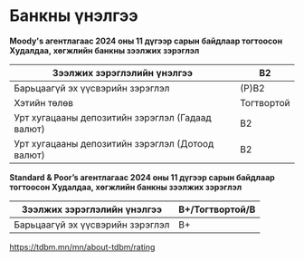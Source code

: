 # Банкны үнэлгээ


 

**Moody's агентлагаас 2024 оны 11 дүгээр сарын байдлаар тогтоосон Худалдаа, хөгжлийн банкны зээлжих зэрэглэл**

| Зээлжих зэрэглэлийн үнэлгээ | B2 |
| --- | --- |
| Барьцаагүй эх үүсвэрийн зэрэглэл | (P)B2 |
| Хэтийн төлөв | Тогтвортой |
| Урт хугацааны депозитийн зэрэглэл (Гадаад валют) | B2 |
| Урт хугацааны депозитийн зэрэглэл (Дотоод валют) | B2 |

**Standard & Poor’s агентлагаас 2024 оны 11 дүгээр сарын байдлаар тогтоосон Худалдаа, хөгжлийн банкны зээлжих зэрэглэл**

| Зээлжих зэрэглэлийн үнэлгээ | B+/Тогтвортой/B |
| --- | --- |
| Барьцаагүй эх үүсвэрийн зэрэглэл | B+ |











https://tdbm.mn/mn/about-tdbm/rating

